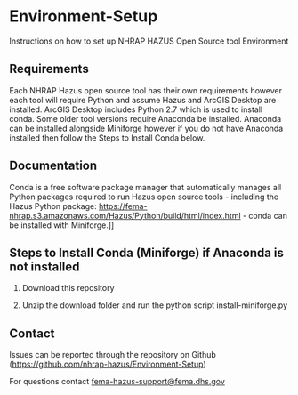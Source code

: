 # Environment-Setup
Instructions on how to set up NHRAP HAZUS Open Source tool Environment

## Requirements

Each NHRAP Hazus open source tool has their own requirements however each tool will require Python and assume Hazus and ArcGIS Desktop are installed. ArcGIS Desktop includes Python 2.7 which is used to install conda. Some older tool versions require Anaconda be installed. Anaconda can be installed alongside Miniforge however if you do not have Anaconda installed then follow the Steps to Install Conda below.

## Documentation

Conda is a free software package manager that automatically manages all Python packages required to run Hazus open source tools - including the Hazus Python package: https://fema-nhrap.s3.amazonaws.com/Hazus/Python/build/html/index.html - conda can be installed with Miniforge.]]


## Steps to Install Conda (Miniforge) if Anaconda is not installed

1. Download this repository

2. Unzip the download folder and run the python script install-miniforge.py


## Contact

Issues can be reported through the repository on Github (https://github.com/nhrap-hazus/Environment-Setup)

For questions contact fema-hazus-support@fema.dhs.gov
